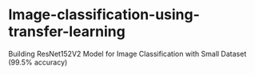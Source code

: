 # Image-classification-using-transfer-learning
Building ResNet152V2 Model for Image Classification with Small Dataset (99.5% accuracy)
